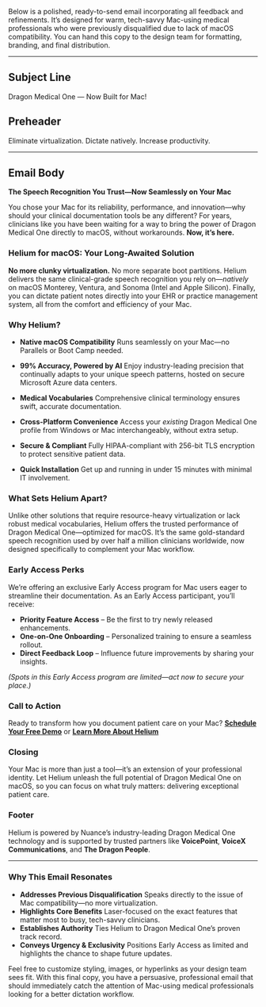 Below is a polished, ready-to-send email incorporating all feedback and refinements. It’s designed for warm, tech-savvy Mac-using medical professionals who were previously disqualified due to lack of macOS compatibility. You can hand this copy to the design team for formatting, branding, and final distribution.

---

## **Subject Line**
Dragon Medical One — Now Built for Mac!

## **Preheader**
Eliminate virtualization. Dictate natively. Increase productivity.

---

## **Email Body**

**The Speech Recognition You Trust—Now Seamlessly on Your Mac**

You chose your Mac for its reliability, performance, and innovation—why should your clinical documentation tools be any different? For years, clinicians like you have been waiting for a way to bring the power of Dragon Medical One directly to macOS, without workarounds. **Now, it’s here.**

### **Helium for macOS: Your Long-Awaited Solution**
**No more clunky virtualization.** No more separate boot partitions. Helium delivers the same clinical-grade speech recognition you rely on—*natively* on macOS Monterey, Ventura, and Sonoma (Intel and Apple Silicon). Finally, you can dictate patient notes directly into your EHR or practice management system, all from the comfort and efficiency of your Mac.

### **Why Helium?**

- **Native macOS Compatibility**
  Runs seamlessly on your Mac—no Parallels or Boot Camp needed.

- **99% Accuracy, Powered by AI**
  Enjoy industry-leading precision that continually adapts to your unique speech patterns, hosted on secure Microsoft Azure data centers.

- **Medical Vocabularies**
  Comprehensive clinical terminology ensures swift, accurate documentation.

- **Cross-Platform Convenience**
  Access your *existing* Dragon Medical One profile from Windows or Mac interchangeably, without extra setup.

- **Secure & Compliant**
  Fully HIPAA-compliant with 256-bit TLS encryption to protect sensitive patient data.

- **Quick Installation**
  Get up and running in under 15 minutes with minimal IT involvement.

### **What Sets Helium Apart?**
Unlike other solutions that require resource-heavy virtualization or lack robust medical vocabularies, Helium offers the trusted performance of Dragon Medical One—optimized for macOS. It’s the same gold-standard speech recognition used by over half a million clinicians worldwide, now designed specifically to complement your Mac workflow.

### **Early Access Perks**
We’re offering an exclusive Early Access program for Mac users eager to streamline their documentation. As an Early Access participant, you’ll receive:
- **Priority Feature Access** – Be the first to try newly released enhancements.
- **One-on-One Onboarding** – Personalized training to ensure a seamless rollout.
- **Direct Feedback Loop** – Influence future improvements by sharing your insights.

*(Spots in this Early Access program are limited—act now to secure your place.)*

### **Call to Action**
Ready to transform how you document patient care on your Mac?
[**Schedule Your Free Demo**](#) or [**Learn More About Helium**](#)

### **Closing**
Your Mac is more than just a tool—it’s an extension of your professional identity. Let Helium unleash the full potential of Dragon Medical One on macOS, so you can focus on what truly matters: delivering exceptional patient care.

### **Footer**
Helium is powered by Nuance’s industry-leading Dragon Medical One technology and is supported by trusted partners like **VoicePoint**, **VoiceX Communications**, and **The Dragon People**.

---

### **Why This Email Resonates**
- **Addresses Previous Disqualification**
  Speaks directly to the issue of Mac compatibility—no more virtualization.
- **Highlights Core Benefits**
  Laser-focused on the exact features that matter most to busy, tech-savvy clinicians.
- **Establishes Authority**
  Ties Helium to Dragon Medical One’s proven track record.
- **Conveys Urgency & Exclusivity**
  Positions Early Access as limited and highlights the chance to shape future updates.

Feel free to customize styling, images, or hyperlinks as your design team sees fit. With this final copy, you have a persuasive, professional email that should immediately catch the attention of Mac-using medical professionals looking for a better dictation workflow.
